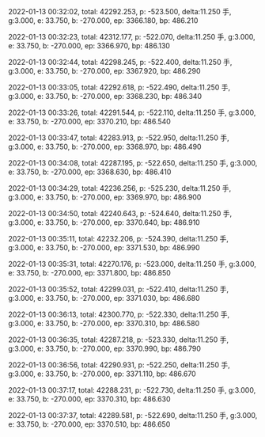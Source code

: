 2022-01-13 00:32:02, total: 42292.253, p: -523.500, delta:11.250 手, g:3.000, e: 33.750, b: -270.000, ep: 3366.180, bp: 486.210

2022-01-13 00:32:23, total: 42312.177, p: -522.070, delta:11.250 手, g:3.000, e: 33.750, b: -270.000, ep: 3366.970, bp: 486.130

2022-01-13 00:32:44, total: 42298.245, p: -522.400, delta:11.250 手, g:3.000, e: 33.750, b: -270.000, ep: 3367.920, bp: 486.290

2022-01-13 00:33:05, total: 42292.618, p: -522.490, delta:11.250 手, g:3.000, e: 33.750, b: -270.000, ep: 3368.230, bp: 486.340

2022-01-13 00:33:26, total: 42291.544, p: -522.110, delta:11.250 手, g:3.000, e: 33.750, b: -270.000, ep: 3370.210, bp: 486.540

2022-01-13 00:33:47, total: 42283.913, p: -522.950, delta:11.250 手, g:3.000, e: 33.750, b: -270.000, ep: 3368.970, bp: 486.490

2022-01-13 00:34:08, total: 42287.195, p: -522.650, delta:11.250 手, g:3.000, e: 33.750, b: -270.000, ep: 3368.630, bp: 486.410

2022-01-13 00:34:29, total: 42236.256, p: -525.230, delta:11.250 手, g:3.000, e: 33.750, b: -270.000, ep: 3369.970, bp: 486.900

2022-01-13 00:34:50, total: 42240.643, p: -524.640, delta:11.250 手, g:3.000, e: 33.750, b: -270.000, ep: 3370.640, bp: 486.910

2022-01-13 00:35:11, total: 42232.206, p: -524.390, delta:11.250 手, g:3.000, e: 33.750, b: -270.000, ep: 3371.530, bp: 486.990

2022-01-13 00:35:31, total: 42270.176, p: -523.000, delta:11.250 手, g:3.000, e: 33.750, b: -270.000, ep: 3371.800, bp: 486.850

2022-01-13 00:35:52, total: 42299.031, p: -522.410, delta:11.250 手, g:3.000, e: 33.750, b: -270.000, ep: 3371.030, bp: 486.680

2022-01-13 00:36:13, total: 42300.770, p: -522.330, delta:11.250 手, g:3.000, e: 33.750, b: -270.000, ep: 3370.310, bp: 486.580

2022-01-13 00:36:35, total: 42287.218, p: -523.330, delta:11.250 手, g:3.000, e: 33.750, b: -270.000, ep: 3370.990, bp: 486.790

2022-01-13 00:36:56, total: 42290.931, p: -522.250, delta:11.250 手, g:3.000, e: 33.750, b: -270.000, ep: 3371.110, bp: 486.670

2022-01-13 00:37:17, total: 42288.231, p: -522.730, delta:11.250 手, g:3.000, e: 33.750, b: -270.000, ep: 3370.310, bp: 486.630

2022-01-13 00:37:37, total: 42289.581, p: -522.690, delta:11.250 手, g:3.000, e: 33.750, b: -270.000, ep: 3370.510, bp: 486.650